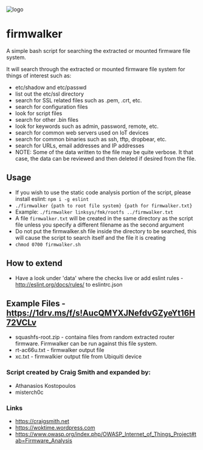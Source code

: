 ![logo](https://github.com/craigz28/firmwalker/blob/master/firmwalker-logo.jpg)
# firmwalker
A simple bash  script for searching the extracted or mounted firmware file system.

It will search through the extracted or mounted firmware file system for things of interest such as:

* etc/shadow and etc/passwd
* list out the etc/ssl directory
* search for SSL related files such as .pem, .crt, etc.
* search for configuration files
* look for script files
* search for other .bin files
* look for keywords such as admin, password, remote, etc.
* search for common web servers used on IoT devices
* search for common binaries such as ssh, tftp, dropbear, etc.
* search for URLs, email addresses and IP addresses
* NOTE: Some of the data written to the file may be quite verbose. It that case, the data can be reviewed and then deleted if desired from the file.

## Usage
* If you wish to use the static code analysis portion of the script, please install eslint: `npm i -g eslint`
* `./firmwalker {path to root file system} {path for firmwalker.txt}`
* Example: `./firmwalker linksys/fmk/rootfs ../firmwalker.txt`
* A file `firmwalker.txt` will be created in the same directory as the script file unless you specify a different filename as the second argument
* Do not put the firmwalker.sh file inside the directory to be searched, this will cause the script to search itself and the file it is creating
* `chmod 0700 firmwalker.sh`

## How to extend
* Have a look under 'data' where the checks live or add eslint rules - http://eslint.org/docs/rules/ to eslintrc.json

## Example Files - https://1drv.ms/f/s!AucQMYXJNefdvGZyeYt16H72VCLv
* squashfs-root.zip - containa files from random extracted router firmware. Firmwalker can be run against this file system.
* rt-ac66u.txt - firmwalker output file
* xc.txt - firmwalkier output file from Ubiquiti device 
### Script created by Craig Smith and expanded by:
* Athanasios Kostopoulos
* misterch0c

### Links
* https://craigsmith.net
* https://woktime.wordpress.com
* https://www.owasp.org/index.php/OWASP_Internet_of_Things_Project#tab=Firmware_Analysis
